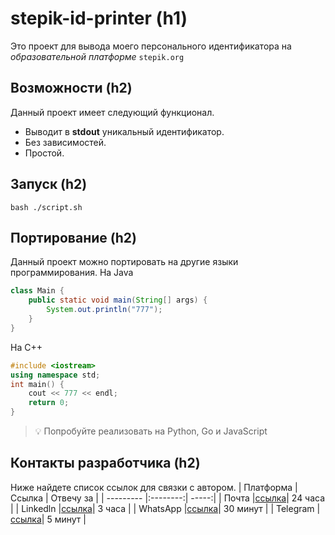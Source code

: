 # stepik-id-printer (h1) 
Это проект для вывода моего персонального идентификатора на *образовательной платформе* `stepik.org`
## Возможности (h2)
Данный проект имеет следующий функционал.
- Выводит в **stdout** уникальный идентификатор.
- Без зависимостей.
- Простой.
## Запуск (h2)
`bash ./script.sh`
## Портирование (h2)
Данный проект можно портировать на другие языки программирования.
На Java
```java
class Main {
	public static void main(String[] args) {
		System.out.println("777");
	}
}
```
На С++
```c++
#include <iostream>
using namespace std;
int main() {
	cout << 777 << endl;
	return 0;
}
```

> 💡 Попробуйте реализовать на Python, Go и JavaScript
## Контакты разработчика (h2)
Ниже найдете список ссылок для связки с автором.
| Платформа | Ссылка   | Отвечу за  |
| --------- |:--------:| -----:|
| Почта     |[ссылка](https://www.youtube.com/watch?v=dQw4w9WgXcQ)| 24 часа  |
| Linkedln  |[ссылка](https://www.youtube.com/watch?v=dQw4w9WgXcQ)| 3 часа   |
| WhatsApp  |[ссылка](https://www.youtube.com/watch?v=dQw4w9WgXcQ)| 30 минут |
| Telegram  |[ссылка](https://www.youtube.com/watch?v=dQw4w9WgXcQ)| 5 минут  |